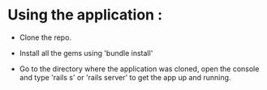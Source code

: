 # Using the application :

- Clone the repo.

- Install all the gems using 'bundle install'

- Go to the directory where the application was cloned, open the console and type 'rails s' or 'rails server' to get the app up and running.
